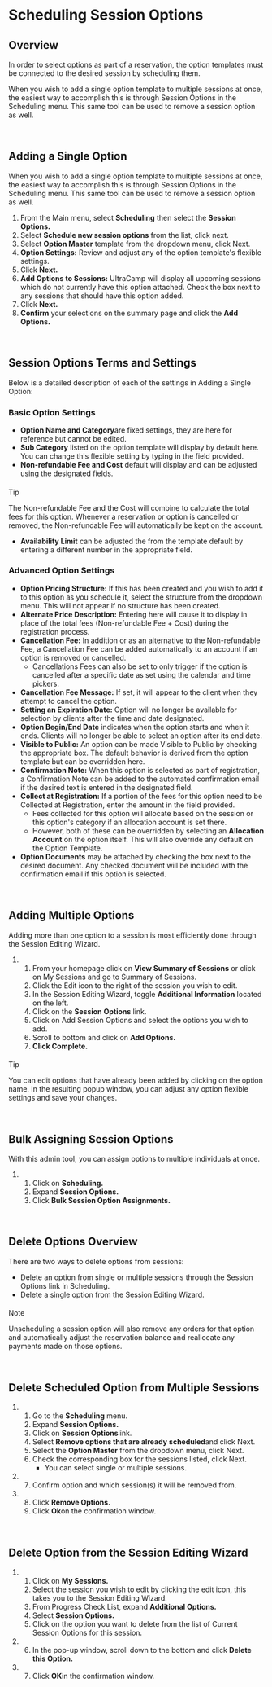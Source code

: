# Scheduling Session Options
## Overview


In order to select options as part of a reservation, the option templates must be connected to the desired session by scheduling them.  


When you wish to add a single option template to multiple sessions at once, the easiest way to accomplish this is through Session Options in the Scheduling menu. This same tool can be used to remove a session option as well.


 


## Adding a Single Option


When you wish to add a single option template to multiple sessions at once, the easiest way to accomplish this is through Session Options in the Scheduling menu. This same tool can be used to remove a session option as well.


1. From the Main menu, select **Scheduling** then select the **Session Options.**
2. Select **Schedule new session options** from the list, click next.
3. Select **Option Master** template from the dropdown menu, click Next.
4. **Option Settings:** Review and adjust any of the option template's flexible settings.
5. Click **Next.**
6. **Add Options to Sessions:** UltraCamp will display all upcoming sessions which do not currently have this option attached. Check the box next to any sessions that should have this option added.
7. Click **Next.**
8. **Confirm** your selections on the summary page and click the **Add Options.**


 


## Session Options Terms and Settings


Below is a detailed description of each of the settings in Adding a Single Option:


### Basic Option Settings


* **Option Name and Category**are fixed settings, they are here for reference but cannot be edited.
* **Sub Category** listed on the option template will display by default here. You can change this flexible setting by typing in the field provided.
* **Non-refundable Fee and Cost** default will display and can be adjusted using the designated fields.



#### 
 Tip


The Non-refundable Fee and the Cost will combine to calculate the total fees for this option. Whenever a reservation or option is cancelled or removed, the Non-refundable Fee will automatically be kept on the account.



* **Availability Limit** can be adjusted the from the template default by entering a different number in the appropriate field.


### Advanced Option Settings


* **Option Pricing Structure:** If this has been created and you wish to add it to this option as you schedule it, select the structure from the dropdown menu. This will not appear if no structure has been created.
* **Alternate Price Description:** Entering here will cause it to display in place of the total fees (Non-refundable Fee + Cost) during the registration process.
* **Cancellation Fee:** In addition or as an alternative to the Non-refundable Fee, a Cancellation Fee can be added automatically to an account if an option is removed or cancelled.
	+ Cancellations Fees can also be set to only trigger if the option is cancelled after a specific date as set using the calendar and time pickers.
* **Cancellation Fee Message:** If set, it will appear to the client when they attempt to cancel the option.
* **Setting an Expiration Date:** Option will no longer be available for selection by clients after the time and date designated.
* **Option Begin/End Date** indicates when the option starts and when it ends. Clients will no longer be able to select an option after its end date.
* **Visible to Public:** An option can be made Visible to Public by checking the appropriate box. The default behavior is derived from the option template but can be overridden here.
* **Confirmation Note:** When this option is selected as part of registration, a Confirmation Note can be added to the automated confirmation email if the desired text is entered in the designated field.
* **Collect at Registration:** If a portion of the fees for this option need to be Collected at Registration, enter the amount in the field provided.
	+ Fees collected for this option will allocate based on the session or this option's category if an allocation account is set there.
	+ However, both of these can be overridden by selecting an **Allocation Account** on the option itself. This will also override any default on the Option Template.
* **Option Documents** may be attached by checking the box next to the desired document. Any checked document will be included with the confirmation email if this option is selected.


 


## Adding Multiple Options


Adding more than one option to a session is most efficiently done through the Session Editing Wizard. 


1. 1. From your homepage click on **View Summary of Sessions** or click on My Sessions and go to Summary of Sessions.
	2. Click the Edit icon to the right of the session you wish to edit.
	3. In the Session Editing Wizard, toggle **Additional Information** located on the left.
	4. Click on the **Session Options** link.
	5. Click on Add Session Options and select the options you wish to add.
	6. Scroll to bottom and click on **Add Options.**
	7. **Click Complete.**



#### 
 Tip


You can edit options that have already been added by clicking on the option name. In the resulting popup window, you can adjust any option flexible settings and save your changes.



 


## Bulk Assigning Session Options


With this admin tool, you can assign options to multiple individuals at once.


1. 1. Click on **Scheduling.**
	2. Expand **Session Options.**
	3. Click **Bulk Session Option Assignments.**





 


## Delete Options Overview


There are two ways to delete options from sessions: 


* Delete an option from single or multiple sessions through the Session Options link in Scheduling.
* Delete a single option from the Session Editing Wizard.



#### 
 Note


Unscheduling a session option will also remove any orders for that option and automatically adjust the reservation balance and reallocate any payments made on those options.



 


## Delete Scheduled Option from Multiple Sessions


1. 1. Go to the **Scheduling** menu.
	2. Expand **Session Options.**
	3. Click on **Session Options**link.
	4. Select **Remove options that are already scheduled**and click Next.
	5. Select the **Option Master** from the dropdown menu, click Next.
	6. Check the corresponding box for the sessions listed, click Next.
		* You can select single or multiple sessions.


  
  



1. 7. Confirm option and which session(s) it will be removed from.





1. 8. Click **Remove Options.**
	9. Click **Ok**on the confirmation window.


 


## Delete Option from the Session Editing Wizard


1. 1. Click on **My Sessions.**
	2. Select the session you wish to edit by clicking the edit icon, this takes you to the Session Editing Wizard.
	3. From Progress Check List, expand **Additional Options.**
	4. Select **Session Options.**
	5. Click on the option you want to delete from the list of Current Session Options for this session.





1. 6. In the pop-up window, scroll down to the bottom and click **Delete this Option.**





1. 7. Click **OK**in the confirmation window.


  
  



  
  


